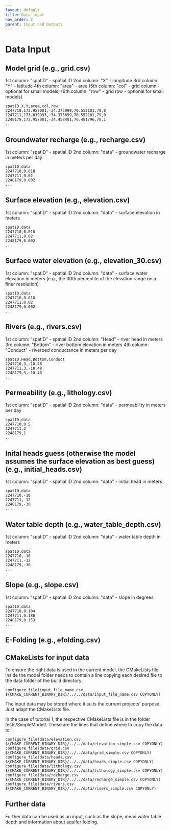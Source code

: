 ```yaml
---
layout: default
title: Data input
nav_order: 2
parent: Input and Outputs
---
```


# Data Input

## Model grid (e.g., grid.csv)
1st column: "spatID" - spatial ID
2nd column: "X" - longitude
3rd column: "Y" - latitude
4th column: "area" - area
(5th column: "col" - grid column - optional for small models)
(6th column: "row" - grid row - optional for small models)

```
spatID,X,Y,area,col,row
2247710,172.957001,-34.375099,70.552101,78,0
2247711,173.039993,-34.375099,70.552101,79,0
2248179,172.957001,-34.458401,70.481796,78,1
...
```

## Groundwater recharge (e.g., recharge.csv)
1st column: "spatID" - spatial ID
2nd column: "data" - groundwater recharge in meters per day

```
spatID,data
2247710,0.018
2247711,0.02
2248179,0.002
...
```

## Surface elevation (e.g., elevation.csv)
1st column: "spatID" - spatial ID
2nd column: "data" - surface elevation in meters

```
spatID,data
2247710,0.018
2247711,0.02
2248179,0.002
...
```

## Surface water elevation (e.g., elevation_30.csv)
1st column: "spatID" - spatial ID
2nd column: "data" - surface water elevation in meters (e.g., the 30th percentile of the elevation range on a finer resolution)

```
spatID,data
2247710,0.018
2247711,0.02
2248179,0.002
...
```

## Rivers (e.g., rivers.csv)
1st column: "spatID" - spatial ID
2nd column: "Head" - river head in meters
3rd column: "Bottom" - river bottom elevation in meters
4th column: "Conduct" - riverbed conductance in meters per day

```
spatID,Head,Bottom,Conduct
2247710,3,-10,48
2247711,3,-10,48
2248179,3,-10,48
...
```

## Permeability (e.g., lithology.csv)
1st column: "spatID" - spatial ID
2nd column: "data" - permeability in meters per day

```
spatID,data
2247710,0.5
2247711,2
2248179,1
...
```

## Inital heads guess (otherwise the model assumes the surface elevation as best guess) (e.g., initial_heads.csv)
1st column: "spatID" - spatial ID
2nd column: "data" - initial head in meters

```
spatID,data
2247710,-10
2247711,-12
2248179,-30
...
```

## Water table depth (e.g., water_table_depth.csv)
1st column: "spatID" - spatial ID
2nd column: "data" - water table depth in meters

```
spatID,data
2247710,-10
2247711,-12
2248179,-30
...
```

## Slope (e.g., slope.csv)
1st column: "spatID" - spatial ID
2nd column: "data" - slope in degrees

```
spatID,data
2247710,0.104
2247711,0.186
2248179,0.153
...
```

## E-Folding (e.g., efolding.csv)





## CMakeLists for input data
To ensure the right data is used in the current model, the CMakeLists file inside the model folder needs to contain a line copying each desired file to the data folder of the build directory:
```
configure_file(input_file_name.csv ${CMAKE_CURRENT_BINARY_DIR}/../../data/input_file_name.csv COPYONLY)
```

The input data may be stored where it suits the current projects' purpose. Just adapt the CMakeLists file.

In the case of tutorial 1, the respective CMakeLists file is in the folder tests/SimpleModel/. These are the lines that define where to copy the data to:

```
configure_file(data/elevation.csv ${CMAKE_CURRENT_BINARY_DIR}/../../data/elevation_simple.csv COPYONLY)
configure_file(data/grid.csv ${CMAKE_CURRENT_BINARY_DIR}/../../data/grid_simple.csv COPYONLY)
configure_file(data/heads.csv ${CMAKE_CURRENT_BINARY_DIR}/../../data/heads_simple.csv COPYONLY)
configure_file(data/lithology.csv ${CMAKE_CURRENT_BINARY_DIR}/../../data/lithology_simple.csv COPYONLY)
configure_file(data/recharge.csv ${CMAKE_CURRENT_BINARY_DIR}/../../data/recharge_simple.csv COPYONLY)
configure_file(data/rivers.csv ${CMAKE_CURRENT_BINARY_DIR}/../../data/rivers_simple.csv COPYONLY)
```


## Further data
Further data can be used as an input, such as the slope, mean water table depth and information about aquifer folding.
